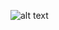 ![alt text](https://mpng.pngfly.com/20181212/shf/kisspng-django-middleware-blog-csdn-user-5c11bc1b88b499.40510264154466613956.jpg)
